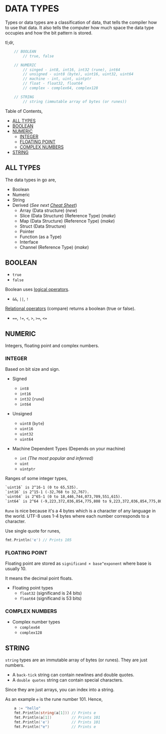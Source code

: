 # DATA TYPES

Types or data types are a classification of data,
that tells the compiler how to use that data.
It also tells the computer how much space the data type
occupies and how the bit pattern is stored.

tl;dr,

```go
    // BOOLEAN
        // true, false

    // NUMERIC
        // singed - int8, int16, int32 (rune), int64
        // unsigned - uint8 (byte), uint16, uint32, uint64
        // machine - int, uint, uintptr
        // float - float32, float64
        // complex - complex64, complex128

    // STRING
        // string (immutable array of bytes (or runes))
```

Table of Contents,

* [ALL TYPES](https://github.com/JeffDeCola/my-cheat-sheets/tree/master/software/development/languages/go-cheat-sheet/data-types.md#all-types)
* [BOOLEAN](https://github.com/JeffDeCola/my-cheat-sheets/tree/master/software/development/languages/go-cheat-sheet/data-types.md#boolean)
* [NUMERIC](https://github.com/JeffDeCola/my-cheat-sheets/tree/master/software/development/languages/go-cheat-sheet/data-types.md#numeric)
  * [INTEGER](https://github.com/JeffDeCola/my-cheat-sheets/tree/master/software/development/languages/go-cheat-sheet/data-types.md#integer)
  * [FLOATING POINT](https://github.com/JeffDeCola/my-cheat-sheets/tree/master/software/development/languages/go-cheat-sheet/data-types.md#floating-point)
  * [COMPLEX NUMBERS](https://github.com/JeffDeCola/my-cheat-sheets/tree/master/software/development/languages/go-cheat-sheet/data-types.md#complex-numbers)
* [STRING](https://github.com/JeffDeCola/my-cheat-sheets/tree/master/software/development/languages/go-cheat-sheet/data-types.md#string)

## ALL TYPES

The data types in go are,

* Boolean
* Numeric
* String
* Derived (_See next [Cheat Sheet](https://github.com/JeffDeCola/my-cheat-sheets/tree/master/software/development/languages/go-cheat-sheet/derived-data-types.md)_)
  * Array (Data structure) (_new_)
  * Slice (Data Structure) (Reference Type) (_make_)
  * Map (Data Structure) (Reference Type) (_make_)
  * Struct (Data Structure)
  * Pointer
  * Function (as a Type)
  * Interface
  * Channel (Reference Type) (_make_)

## BOOLEAN

* `true`
* `false`

Boolean uses [logical operators](https://github.com/JeffDeCola/my-cheat-sheets/tree/master/software/development/languages/go-cheat-sheet/operators.md#logical-boolean).

* `&&`, `||`, `!`

[Relational operators](https://github.com/JeffDeCola/my-cheat-sheets/tree/master/software/development/languages/go-cheat-sheet/operators.md#relational-compare)
(compare) returns a boolean (true or false).

* `==`, `!=`, `<`, `>`, `>=`, `<=`

## NUMERIC

Integers, floating point and complex numbers.

### INTEGER

Based on bit size and sign.

* Signed
  * `int8`
  * `int16`
  * `int32` (`rune`)
  * `int64`

* Unsigned
  * `uint8` (`byte`)
  * `uint16`
  * `uint32`
  * `uint64`

* Machine Dependent Types (Depends on your machine)
  * `int` _(The most popular and inferred)_
  * `uint`
  * `uintptr`

Ranges of some integer types,

```txt
`uint16` is 2^16-1 (0 to 65,535).
`int16` is 2^15-1 (-32,768 to 32,767).
`uint64` is 2^65-1 (0 to 18,446,744,073,709,551,615).
`int64` is 2^64 (-9,223,372,036,854,775,808 to 9,223,372,036,854,775,807).
```

`Rune` is nice because it's a 4 bytes which is a character
of any language in the world.  UTF-8 uses 1-4 bytes where each number corresponds
to a character.

Use single quote for runes,

```go
fmt.Println('e') // Prints 105
```

### FLOATING POINT

Floating point are stored as `significand × base^exponent`
where base is usually 10.

It means the decimal point floats.

* Floating point types
  * `float32` (significand is 24 bits)
  * `float64` (significand is 53 bits)

### COMPLEX NUMBERS

* Complex number types
  * `complex64`
  * `complex128`

## STRING

`string` types are an immutable array of bytes (or runes).
They are just numbers.

* A `back-tick` string can contain newlines and double quotes.
* A `double quotes` string can contain special characters.

Since they are just arrays, you can index into a string.

As an example `e` is the rune number 101. Hence,

```go
    a := "hello"
    fmt.Println(string(a[1])) // Prints e
    fmt.Println(a[1])         // Prints 101
    fmt.Println('e')          // Prints 101
    fmt.Println("e")          // Prints e
```
